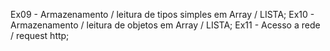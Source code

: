 Ex09 - Armazenamento / leitura de tipos simples em Array / LISTA;
Ex10 - Armazenamento / leitura de objetos em Array / LISTA;
Ex11 - Acesso a rede / request http;

